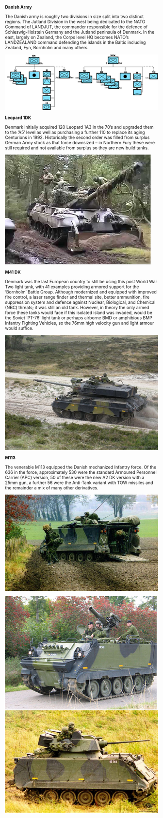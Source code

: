 **Danish Army**

The Danish army is roughly two divisions in size split into two distinct
regions. The Jutland Division in the west being dedicated to the NATO
Command of LANDJUT, the commander responsible for the defence of
Schleswig-Holstein Germany and the Jutland peninsula of Denmark. In the
east, largely on Zealand, the Corps level HQ becomes NATO’s LANDZEALAND
command defending the islands in the Baltic including Zealand, Fyn,
Bornholm and many others.

![](/assets/images/nato/dk/army/image1.png)

**Leopard 1DK**

Denmark initially acquired 120 Leopard 1A3 in the 70’s and upgraded them
to the ‘A5’ level as well as purchasing a further 110 to replace its
aging Centurions in 1992. Historically the second order was filled from
surplus German Army stock as that force downsized – in Northern Fury
these were still required and not available from surplus so they are new
build tanks.

![](/assets/images/nato/dk/army/image2.jpg)

**M41 DK**

Denmark was the last European country to still be using this post World
War Two light tank, with 41 examples providing armored support for the
‘Bornholm’ Battle Group. Although modernized and equipped with
improved fire control, a laser range finder and thermal site, better
ammunition, fire suppression system and defence against Nuclear,
Biological, and Chemical (NBC) threats; it was still an old tank.
However, in theory the only armed force these tanks would face if this
isolated island was invaded, would be the Soviet ‘PT-76’ light tank or
perhaps airborne BMD or amphibious BMP Infantry Fighting Vehicles, so
the 76mm high velocity gun and light armour would suffice.

![](/assets/images/nato/dk/army/image3.jpg)

**M113**

The venerable M113 equipped the Danish mechanized Infantry force. Of the
636 in the force, approximately 530 were the standard Armoured Personnel
Carrier (APC) version, 50 of these were the new A2 DK version with a
25mm gun, a further 56 were the Anti-Tank variant with TOW missiles and
the remainder a mix of many other
derivatives.

![](/assets/images/nato/dk/army/image4.jpg)

![](/assets/images/nato/dk/army/image5.jpg)![](/assets/images/nato/dk/army/image6.jpg)
